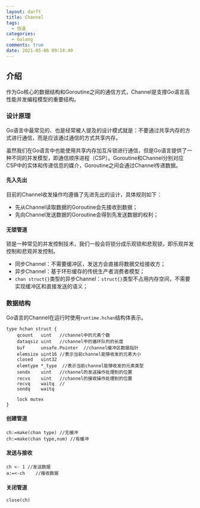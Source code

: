 ```yaml
---
layout: darft
title: Channel
tags:
  - 信道
categories:
  - Golang
comments: true
date: 2021-05-06 09:14:49
---
```



## 介绍

作为Go核心的数据结构和Goroutine之间的通信方式，Channel是支撑Go语言高性能并发编程模型的重要结构。

### 设计原理

Go语言中最常见的、也是经常被人提及的设计模式就是：不要通过共享内存的方式进行通信，而是应该通过通信的方式共享内存。

虽然我们在Go语言中也能使用共享内存加互斥锁进行通信，但是Go语言提供了一种不同的并发模型，即通信顺序进程（CSP）。Goroutine和Channel分别对应CSP中的实体和传递信息的媒介，Goroutine之间会通过Channel传递数据。

#### 先入先出

目前的Channel收发操作均遵循了先进先出的设计，具体规则如下：

* 先从Channel读取数据的Goroutine会先接收到数据；
* 先向Channel发送数据的Goroutine会得到先发送数据的权利；

#### 无锁管道

锁是一种常见的并发控制技术，我们一般会将锁分成乐观锁和悲观锁，即乐观并发控制和悲观并发控制。

* 同步Channel：不需要缓冲区，发送方会直接将数据交给接收方；
* 异步Channel：基于环形缓存的传统生产者消费者模型；
* `chan struct{}`类型的异步Channel：`struct{}`类型不占用内存空间，不需要实现缓冲区和直接发送的语义；

### 数据结构

Go语言的Channel在运行时使用`runtime.hchan`结构体表示。

```
type hchan struct {
	qcount   uint   //channel中的元素个数
	dataqsiz uint   //channel中的循环队列的长度
	buf      unsafe.Pointer  //channel缓冲区数据指针
	elemsize uint16 //表示当前channel能够收发的元素大小
	closed   uint32
	elemtype *_type  //表示当前channel能够收发的元素类型
	sendx    uint   //channel的发送操作处理到的位置
	recvx    uint   //channel的接收操作处理到的位置
	recvq    waitq  //
	sendq    waitq

	lock mutex
}
```

#### 创建管道

```
ch:=make(chan type) //无缓冲
ch:=make(chan type,num) //有缓冲
```

#### 发送与接收

```
ch <- 1 //发送数据
a:=<-ch    //接收数据
```

#### 关闭管道

```
close(ch)
```


